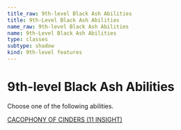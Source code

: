 ```yaml
---
title_raw: 9th-level Black Ash Abilities
title: 9th-Level Black Ash Abilities
name_raw: 9th-level Black Ash Abilities
name: 9th-Level Black Ash Abilities
type: classes
subtype: shadow
kind: 9th-level features
---
```


# 9th-level Black Ash Abilities

Choose one of the following abilities.

[CACOPHONY OF CINDERS (11 INSIGHT)](./Cacophony%20Of%20Cinders.md)
